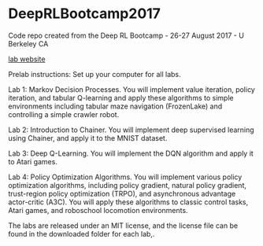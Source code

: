 # DeepRLBootcamp2017

Code repo created from the Deep RL Bootcamp - 26-27 August 2017 - U Berkeley CA

[lab website](https://sites.google.com/view/deep-rl-bootcamp/labs)

Prelab instructions: Set up your computer for all labs.

Lab 1: Markov Decision Processes. You will implement value iteration, policy iteration, and tabular Q-learning and apply these algorithms to simple environments including tabular maze navigation (FrozenLake) and controlling a simple crawler robot.

Lab 2: Introduction to Chainer. You will implement deep supervised learning using Chainer, and apply it to the MNIST dataset.

Lab 3: Deep Q-Learning. You will implement the DQN algorithm and apply it to Atari games.

Lab 4: Policy Optimization Algorithms. You will implement various policy optimization algorithms, including policy gradient, natural policy gradient, trust-region policy optimization (TRPO), and asynchronous advantage actor-critic (A3C). You will apply these algorithms to classic control tasks, Atari games, and roboschool locomotion environments.

The labs are released under an MIT license, and the license file can be found in the downloaded folder for each lab,.
